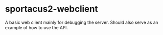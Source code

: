 # sportacus2-webclient
A basic web client mainly for debugging the server. Should also serve as an example of how to use the API.

